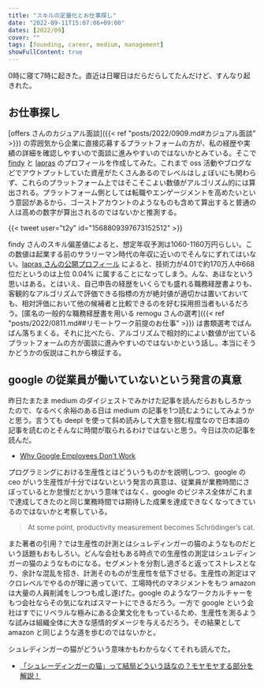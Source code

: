 ```yaml
---
title: "スキルの定量化とお仕事探し"
date: "2022-09-11T15:07:06+09:00"
dates: [2022/09]
cover: ""
tags: [founding, career, medium, management]
showFullContent: true
---
```


0時に寝て7時に起きた。直近は日曜日はだらだらしてたんだけど、すんなり起きれた。

## お仕事探し

[offers さんのカジュアル面談]({{< ref "posts/2022/0909.md#カジュアル面談" >}}) の雰囲気から企業に直接応募するプラットフォームの方が、私の経歴や実績の詳細を確認しやすいので面談に進みやすいのではないかとみている。そこで [findy](https://findy-code.io/) と [lapras](https://lapras.com/person) のプロフィールを作成してみた。これまで oss 活動やブログなどでアウトプットしていた資産がたくさんあるのでレベルはしょぼいにも関わらず、これらのプラットフォーム上ではそこそこよい数値がアルゴリズム的には算出される。プラットフォーム側としては転職やエンゲージメントを高めたいという意図があるから、ゴーストアカウントのようなものも含めて算出すると普通の人は高めの数字が算出されるのではないかと推測する。

{{< tweet user="t2y" id="1568809397673152512" >}}

findy さんのスキル偏差値によると、想定年収予測は1060-1160万円らしい。この数値は起業する前のサラリーマン時代の年収に近いのでそんなにずれてはいない。[lapras さんの公開プロフィール](https://lapras.com/public/t2y) によると、技術力が4.01で約170万人中668位だというのは上位 0.04% に属することになってしまう。んな、あほなという思いはある。とはいえ、自己申告の経歴をいくらでも盛れる職務経歴書よりも、客観的なアルゴリズムで評価できる指標の方が絶対値が適切かは置いておいても、相対評価において他の候補者と比較できるのを好む採用担当者もいるだろう。[匿名の一般的な職務経歴書を用いる remogu さんの選考]({{< ref "posts/2022/0811.md##リモートワーク前提のお仕事" >}}) は書類選考でばんばん落ちまくる。それに比べたら、アルゴリズムで相対的によい数値が出ているプラットフォームの方が面談に進みやすいのではないかという話し。本当にそうかどうかの仮説はこれから検証する。

## google の従業員が働いていないという発言の真意

昨日たまたま medium のダイジェストでみかけた記事を読んだらおもしろかったので、なるべく余裕のある日は medium の記事を1つ読むようにしてみようかと思う。言うても deepl を使って斜め読みして大意を掴む程度なので日本語の記事を読むのとそんなに時間が取られるわけではないと思う。今日は次の記事を読んだ。

* [Why Google Employees Don’t Work](https://levelup.gitconnected.com/why-google-employees-dont-work-f6a7521a6ed6)

プログラミングにおける生産性とはどういうものかを説明しつつ、google の ceo がいう生産性が十分ではないという発言の真意は、従業員が業務時間にさぼっているとか怠慢だとかいう意味ではなく、google のビジネス全体がこれまで達成してきたのと同じ業務時間では期待した成果を達成できなくなってきているのではないかと考察している。

> At some point, productivity measurement becomes Schrödinger’s cat.

また著者の引用？では生産性の計測とはシュレディンガーの猫のようなものだという話題もおもしろい。どんな会社もある時点での生産性の測定はシュレディンガーの猫のようなものになる。セグメントを分割し過ぎると返ってストレスとなり、余計な混乱を招き、計測そのものが生産性を低下させる。生産性の測定はマクロレベルでやるのが理に適っていて、工場時代のマネジメントをもつ amazon は大量の人員削減をしつつも成し遂げた。google のようなワークカルチャーをもつ会社ならその気になればスマートにできるだろう。一方で google という会社はすでにリベラルな極みにある企業文化をもっているため、生産性を測るような試みは組織全体に大きな感情的ダメージを与えるだろう。その結果として amazon と同じような道を歩むのではないかと。

シュレディンガーの猫がどういう意味かもわからなくてそれも読んでた。

* [「シュレーディンガーの猫」って結局どういう話なの？モヤモヤする部分を解説！](https://nazology.net/archives/107875)
